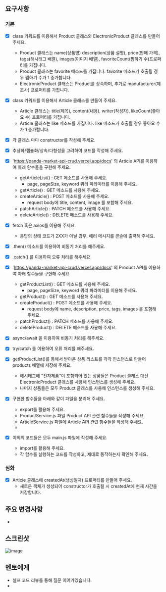 
## 요구사항

### 기본
- [x] class 키워드를 이용해서 Product 클래스와 ElectronicProduct 클래스를 만들어 주세요.
  - Product 클래스는 name(상품명) description(상품 설명), price(판매 가격), tags(해시태그 배열), images(이미지 배열), favoriteCount(찜하기 수)프로퍼티를 가집니다.
  - Product 클래스는 favorite 메소드를 가집니다. favorite 메소드가 호출될 경우 찜하기 수가 1 증가합니다.
  - ElectronicProduct 클래스는 Product를 상속하며, 추가로 manufacturer(제조사) 프로퍼티를 가집니다.

- [x] class 키워드를 이용해서 Article 클래스를 만들어 주세요.
  - Article 클래스는 title(제목), content(내용), writer(작성자), likeCount(좋아요 수) 프로퍼티를 가집니다.
  - Article 클래스는 like 메소드를 가집니다. like 메소드가 호출될 경우 좋아요 수가 1 증가합니다.
- [x] 각 클래스 마다 constructor를 작성해 주세요.

- [x] 추상화/캡슐화/상속/다형성을 고려하여 코드를 작성해 주세요.

- [x] 'https://panda-market-api-crud.vercel.app/docs' 의 Article API를 이용하여 아래 함수들을 구현해 주세요.
  - getArticleList() : GET 메소드를 사용해 주세요.
    - page, pageSize, keyword 쿼리 파라미터를 이용해 주세요.
  - getArticle() : GET 메소드를 사용해 주세요.
  - createArticle() : POST 메소드를 사용해 주세요.
    - request body에 title, content, image 를 포함해 주세요.
  - patchArticle() : PATCH 메소드를 사용해 주세요.
  - deleteArticle() : DELETE 메소드를 사용해 주세요.

  
- [x] fetch 혹은 axios를 이용해 주세요.
  - 응답의 상태 코드가 2XX가 아닐 경우, 에러 메시지를 콘솔에 출력해 주세요.

- [x] .then() 메소드를 이용하여 비동기 처리를 해주세요.

- [x] .catch() 를 이용하여 오류 처리를 해주세요.

- [x] 'https://panda-market-api-crud.vercel.app/docs' 의 Product API를 이용하여 아래 함수들을 구현해 주세요.
  - getProductList() : GET 메소드를 사용해 주세요.
    - page, pageSize, keyword 쿼리 파라미터를 이용해 주세요.
  - getProduct() : GET 메소드를 사용해 주세요.
  - createProduct() : POST 메소드를 사용해 주세요.
    - request body에 name, description, price, tags, images 를 포함해 주세요.
  - patchProduct() : PATCH 메소드를 사용해 주세요.
  - deleteProduct() : DELETE 메소드를 사용해 주세요.

- [x] async/await 을 이용하여 비동기 처리를 해주세요.

- [x] try/catch 를 이용하여 오류 처리를 해주세요.

- [x] getProductList()를 통해서 받아온 상품 리스트를 각각 인스턴스로 만들어  products 배열에 저장해 주세요.
  - 해시태그에 "전자제품"이 포함되어 있는 상품들은 Product 클래스 대신 ElectronicProduct 클래스를 사용해 인스턴스를 생성해 주세요.
  - 나머지 상품들은 모두 Product 클래스를 사용해 인스턴스를 생성해 주세요.

- [x] 구현한 함수들을 아래와 같이 파일을 분리해 주세요.
  - export를 활용해 주세요.
  - ProductService.js 파일 Product API 관련 함수들을 작성해 주세요.
  - ArticleService.js 파일에 Article API 관련 함수들을 작성해 주세요.
  - 
- [x] 이외의 코드들은 모두 main.js 파일에 작성해 주세요.
  - import를 활용해 주세요.
  - 각 함수를 실행하는 코드를 작성하고, 제대로 동작하는지 확인해 주세요.


### 심화
- [x] Article 클래스에 createdAt(생성일자) 프로퍼티를 만들어 주세요.
  - 새로운 객체가 생성되어 constructor가 호출될 시 createdAt에 현재 시간을 저장합니다.



## 주요 변경사항
-

## 스크린샷
![image](이미지url)

## 멘토에게
- 셀프 코드 리뷰를 통해 질문 이어가겠습니다.
- 
